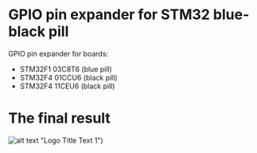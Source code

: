 # GPIO pin expander for STM32 blue-black pill

GPIO pin expander for boards: 
- STM32F1 03C8T6 (blue pill)
- STM32F4 01CCU6 (black pill)
- STM32F4 11CEU6 (black pill)

# The final result
![alt text]([https://github.com/Siamian/Electronic-projects/blob/c70a22732e5b13eefe8621df5ac1e0ca1035892c/GPIO%20pin%20expander%20for%20STM32%20blue-black%20pill/Expander%20top.jpg) "Logo Title Text 1")

